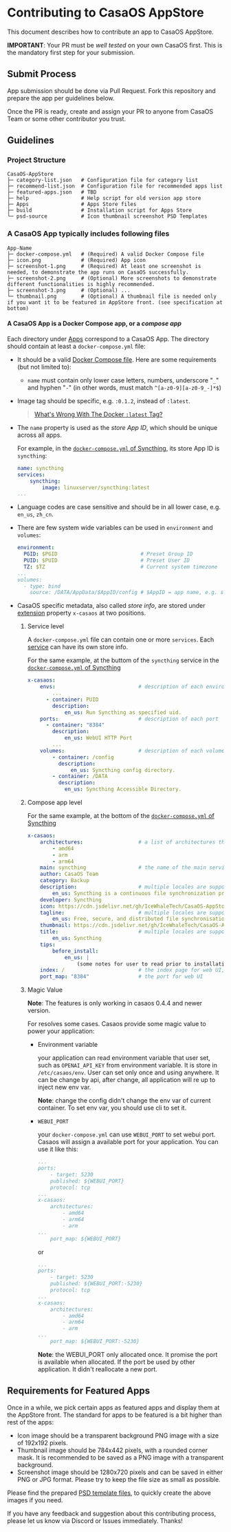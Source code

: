 # Contributing to CasaOS AppStore

This document describes how to contribute an app to CasaOS AppStore.

**IMPORTANT**: Your PR must be *well tested* on your own CasaOS first. This is the mandatory first step for your submission.

## Submit Process

App submission should be done via Pull Request. Fork this repository and prepare the app per guidelines below.

Once the PR is ready, create and assign your PR to anyone from CasaOS Team or some other contributor you trust.

## Guidelines

### Project Structure

```shell
CasaOS-AppStore
├─ category-list.json   # Configuration file for category list
├─ recommend-list.json  # Configuration file for recommended apps list
├─ featured-apps.json   # TBD
├─ help                 # Help script for old version app store
├─ Apps                 # Apps Store files
├─ build                # Installation script for Apps Store
└─ psd-source           # Icon thumbnail screenshot PSD Templates
```

### A CasaOS App typically includes following files

```shell
App-Name
├─ docker-compose.yml   # (Required) A valid Docker Compose file
├─ icon.png             # (Required) App icon
├─ screenshot-1.png     # (Required) At least one screenshot is needed, to demonstrate the app runs on CasaOS successfully.
├─ screenshot-2.png     # (Optional) More screenshots to demonstrate different functionalities is highly recommended.
├─ screenshot-3.png     # (Optional) ...
└─ thumbnail.png        # (Optional) A thumbnail file is needed only if you want it to be featured in AppStore front. (see specification at bottom)
```

#### A CasaOS App is a Docker Compose app, or a *compose app*

Each directory under [Apps](Apps) correspond to a CasaOS App. The directory should contain at least a `docker-compose.yml` file:

- It should be a valid [Docker Compose file](https://docs.docker.com/compose/compose-file/). Here are some requirements (but not limited to):

  - `name` must contain only lower case letters, numbers, underscore "`_`" and hyphen "`-`" (in other words, must match `^[a-z0-9][a-z0-9_-]*$`)

- Image tag should be specific, e.g. `:0.1.2`, instead of `:latest`.

  > [What's Wrong With The Docker `:latest` Tag?](https://github.com/IceWhaleTech/CasaOS-AppStore/issues/167)

- The `name` property is used as the *store App ID*, which should be unique across all apps.

    For example, in the [`docker-compose.yml` of Syncthing](Apps/Syncthing/docker-compose.yml#L1), its store App ID is `syncthing`:

    ```yaml
    name: syncthing
    services:
        syncthing:
            image: linuxserver/syncthing:latest
    ...
    ```

- Language codes are case sensitive and should be in all lower case, e.g. `en_us`, `zh_cn`.

- There are few system wide variables can be used in `environment` and `volumes`:

    ```yaml
    environment:
      PGID: $PGID                           # Preset Group ID
      PUID: $PUID                           # Preset User ID
      TZ: $TZ                               # Current system timezone
    ...
    volumes:
      - type: bind
        source: /DATA/AppData/$AppID/config # $AppID = app name, e.g. syncthing
    ```

- CasaOS specific metadata, also called *store info*, are stored under [extension](https://docs.docker.com/compose/compose-file/#extension) property `x-casaos` at two positions.

    1. Service level

        A `docker-compose.yml` file can contain one or more `services`. Each [service](https://docs.docker.com/compose/compose-file/#services-top-level-element) can have its own store info.

        For the same example, at the buttom of the `syncthing` service in the [`docker-compose.yml` of Syncthing](Apps/Syncthing/docker-compose.yml)

        ```yaml
        x-casaos:
            envs:                           # description of each environment variable
                ...
              - container: PUID
                description:
                    en_us: Run Syncthing as specified uid.
            ports:                          # description of each port
              - container: "8384"
                description:
                    en_us: WebUI HTTP Port
                ...
            volumes:                        # description of each volume
                - container: /config
                  description:
                      en_us: Syncthing config directory.
                - container: /DATA
                  description:
                    en_us: Syncthing Accessible Directory.
        ```

    2. Compose app level

        For the same example, at the bottom of the [`docker-compose.yml` of Syncthing](Apps/Syncthing/docker-compose.yml)

        ```yaml
        x-casaos:
            architectures:                  # a list of architectures that the app supports
                - amd64
                - arm
                - arm64
            main: syncthing                 # the name of the main service under `services`
            author: CasaOS Team
            category: Backup
            description:                    # multiple locales are supported
                en_us: Syncthing is a continuous file synchronization program. It synchronizes files between two or more computers in real time, safely protected from prying eyes. Your data is your data alone and you deserve to choose where it is stored, whether it is shared with some third party, and how it's transmitted over the internet.
            developer: Syncthing
            icon: https://cdn.jsdelivr.net/gh/IceWhaleTech/CasaOS-AppStore@main/Apps/Syncthing/icon.png
            tagline:                        # multiple locales are supported
                en_us: Free, secure, and distributed file synchronisation tool.
            thumbnail: https://cdn.jsdelivr.net/gh/IceWhaleTech/CasaOS-AppStore@main/Apps/Jellyfin/thumbnail.jpg
            title:                          # multiple locales are supported
                en_us: Syncthing
            tips:
                before_install:
                    en_us: |
                        (some notes for user to read prior to installation, such as preset `username` and `password` - markdown is supported!)
            index: /                        # the index page for web UI, e.g. index.html
            port_map: "8384"                # the port for web UI
        ```

    3. Magic Value

        **Note**: The features is only working in casaos 0.4.4 and newer version.

        For resolves some cases. Casaos provide some magic value to power your application:

        - Environment variable

            your application can read environment variable that user set, such as `OPENAI_API_KEY` from environment variable. It is store in `/etc/casaos/env`. User can set only once and using anywhere. It can be change by api, after change, all application will re up to inject new env var.

            **Note**: change the config didn't change the env var of current container. To set env var, you should use cli to set it.

        - `WEBUI_PORT`

            your `docker-compose.yml` can use `WEBUI_PORT` to set webui port. Casaos will assign a available port for your application. You can use it like this:

            ```yaml
            ...
            ports:
                - target: 5230
                published: ${WEBUI_PORT}
                protocol: tcp
            ...
            x-casaos:
                architectures:
                    - amd64
                    - arm64
                    - arm
            ...
                port_map: ${WEBUI_PORT}
            ```

            or

            ```yaml
            ...
            ports:
                - target: 5230
                published: ${WEBUI_PORT:-5230}
                protocol: tcp
            ...
            x-casaos:
                architectures:
                    - amd64
                    - arm64
                    - arm
            ...
                port_map: ${WEBUI_PORT:-5230}
            ```

            **Note**: the WEBUI_PORT only allocated once. It promise the port is available when allocated. If the port be used by other application. It didn't reallocate a new port.

## Requirements for Featured Apps

Once in a while, we pick certain apps as featured apps and display them at the AppStore front. The standard for apps to be featured is a bit higher than rest of the apps:

- Icon image should be a transparent background PNG image with a size of 192x192 pixels.
- Thumbnail image should be 784x442 pixels, with a rounded corner mask. It is recommended to be saved as a PNG image with a transparent background.
- Screenshot image should be 1280x720 pixels and can be saved in either PNG or JPG format. Please try to keep the file size as small as possible.

Please find the prepared [PSD template files](psd-source), to quickly create the above images if you need.

If you have any feedback and suggestion about this contributing process, please let us know via Discord or Issues immediately. Thanks!
